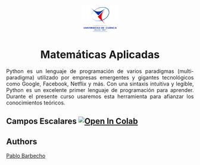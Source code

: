 <div align="center" class="row">
  <div class="column">
    <img src="images/ucuenca.png" alt="Snow" style="width:20%">
  </div>
</div>

<h1 align="center">Matemáticas Aplicadas</h1>


<p align="justify">
Python es un lenguaje de programación de varios paradigmas (multi-paradigma) utilizado por empresas emergentes y gigantes tecnológicos como Google, Facebook, Netflix y más. Con una sintaxis intuitiva y legible, Python es un excelente primer lenguaje de programación para aprender. Durante el presente curso usaremos esta herramienta para afianzar los conocimientos teóricos. 
</p>

## Campos Escalares [![Open In Colab](https://colab.research.google.com/assets/colab-badge.svg)](https://colab.research.google.com/github/googlecolab/colabtools/blob/master/notebooks/colab-github-demo.ipynb)



## Authors ##
[Pablo Barbecho](https://www.pbarbecho.com)
